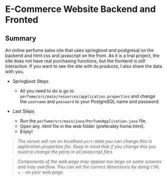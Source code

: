 # E-Commerce Website Backend and Fronted

 ## Summary
An online perfume sales site that uses springboot and postgresql on the backend and html css and javascript on the front. As it is a trial project, the site does not have real purchasing functions, but the frontend is still interactive. If you want to see the site with its products, I also share the data with you.
 

 
 - Springboot Steps
   - All you need to do is go to `perfume/src/main/resources/application.properties` and change the `username` and `password` to your PostgreSQL name and password.
 
 - Last Steps
   - Run the `perfume/src/main/java/PerfumeApplication.java` file.
   - Open any .html file in the web folder (preferably home.html).
   - Enjoy!
  
> *The server will run on localhost `port:8080` you can change this in application.properties file. Keep in mind that if you change this you need to change the ports in all javascript files.*

> *Components of the web page may appear too large on some screens and may overflow. You can set the correct dimensions by doing `CTRL` + `-` on your web page.*
